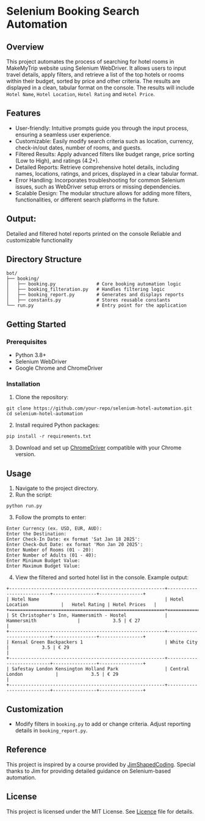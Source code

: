# Selenium Booking Search Automation

## Overview
This project automates the process of searching for hotel rooms in MakeMyTrip website using Selenium WebDriver. It allows users to input travel details, apply filters, and retrieve a list of the top hotels or rooms within their budget, sorted by price and other criteria. The results are displayed in a clean, tabular format on the console. The results will include `Hotel Name`, `Hotel Location`, `Hotel Rating` and `Hotel Price`.

## Features
- User-friendly: Intuitive prompts guide you through the input process, ensuring a seamless user experience.
- Customizable: Easily modify search criteria such as location, currency, check-in/out dates, number of rooms, and guests.
- Filtered Results: Apply advanced filters like budget range, price sorting (Low to High), and ratings (4.2+).
- Detailed Reports: Retrieve comprehensive hotel details, including names, locations, ratings, and prices, displayed in a clear tabular format.
- Error Handling: Incorporates troubleshooting for common Selenium issues, such as WebDriver setup errors or missing dependencies.
- Scalable Design: The modular structure allows for adding more filters, functionalities, or different search platforms in the future.

## Output:
Detailed and filtered hotel reports printed on the console
Reliable and customizable functionality

## Directory Structure
```
bot/
├── booking/
│   ├── booking.py               # Core booking automation logic
│   ├── booking_filteration.py   # Handles filtering logic
│   ├── booking_report.py        # Generates and displays reports
│   ├── constants.py             # Stores reusable constants
└── run.py                       # Entry point for the application
```

## Getting Started
### Prerequisites
- Python 3.8+
- Selenium WebDriver
- Google Chrome and ChromeDriver

### Installation
1. Clone the repository:
```
git clone https://github.com/your-repo/selenium-hotel-automation.git
cd selenium-hotel-automation
```
2. Install required Python packages:
```
pip install -r requirements.txt
```
3. Download and set up [ChromeDriver](https://developer.chrome.com/docs/chromedriver/downloads) compatible with your Chrome version.

## Usage
1. Navigate to the project directory.
2. Run the script:
```
python run.py
```
3. Follow the prompts to enter:
```
Enter Currency (ex. USD, EUR, AUD):
Enter the Destination:
Enter Check-In Date: ex format 'Sat Jan 18 2025':
Enter Check-Out Date: ex format 'Mon Jan 20 2025':
Enter Number of Rooms (01 - 20):
Enter Number of Adults (01 - 40):
Enter Minimum Budget Value:
Enter Maximum Budget Value:
```
4. View the filtered and sorted hotel list in the console.
Example output:
```
+---------------------------------------------------------+---------------------------+----------------+----------------+
| Hotel Name                                              | Hotel Location            |   Hotel Rating | Hotel Prices   |
+=========================================================+===========================+================+================+
| St Christopher's Inn, Hammersmith - Hostel              | Hammersmith               |            3.5 | € 27
|
+---------------------------------------------------------+---------------------------+----------------+----------------+
| Kensal Green Backpackers 1                              | White City                |            3.5 | € 29
|
+---------------------------------------------------------+---------------------------+----------------+----------------+
| Safestay London Kensington Holland Park                 | Central London            |            3.5 | € 29
|
+---------------------------------------------------------+---------------------------+----------------+----------------+
```
## Customization
- Modify filters in `booking.py` to add or change criteria.
Adjust reporting details in `booking_report.py`.

## Reference
This project is inspired by a course provided by [JimShapedCoding](https://www.youtube.com/channel/UCU8d7rcShA7MGuDyYH1aWGg). Special thanks to Jim for providing detailed guidance on Selenium-based automation.

## License
This project is licensed under the MIT License. See [Licence](LICENCE.txt) file for details.
